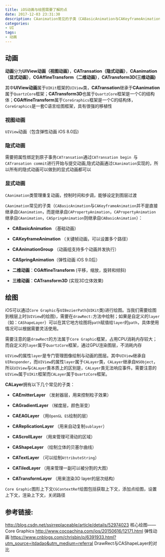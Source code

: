 ```yaml
---
title: iOS动画与绘图需要了解的点
date: 2017-12-03 23:31:30
description: CAanimation常见的子类（CABasicAnimation与CAKeyframeAnimation并不是直接继承自CAanimation，而是继承自CAPropertyAnimation，CAPropertyAnimation继承自CAanimation，CASpringAnimation则继承自CABasicAnimation）
categories:
- UI
tags:
- 动画
---
```


## 动画

**动画**分为**UIView动画（视图动画）**，**CATransation（隐式动画）**，**CAanimation（显式动画）**，**CGAffineTransform（二维动画）**，**CATransform3D(三维动画)**

其中**UIView动画**属于`UIKit`框架的`UIView`类，**CATransation**继承于**CAanimation**属于`QuartzCore`框架；**CATransform3D**也属于`QuartzCore`框架是一个C的结构体；**CGAffineTransform**属于`CoreGraphics`框架是一个C的结构体，`CoreGraphics`是一套C语言绘图框架，具有很强的移植性

### 视图动画
`UIView`动画（包含弹性动画 iOS 8.0后)

### 隐式动画
需要把属性绑定到原子事务`CATransation`通过`CATransation begin `与`CATransation commit`进行开始与提交动画,隐式动画通过`CAanimation`实现的，所以所有的隐式动画可以做到的显式动画都可以

### 显式动画
`CAanimation`类管理重复动画，控制时间和步调，能够设定到图层过渡

`CAanimation`常见的子类（`CABasicAnimation`与`CAKeyframeAnimation`并不是直接继承自`CAanimation`，而是继承自`CAPropertyAnimation`，`CAPropertyAnimation`继承自`CAanimation`，`CASpringAnimation`则继承自`CABasicAnimation`）：

* **CABasicAnimation** （基础动画）

* **CAKeyframeAnimation** （关键帧动画，可以设置多个路径）
* **CAAnimationGroup** （动画组支持多个动画并发执行）
* **CASpringAnimation**（弹性动画 iOS 9.0后）

* **二维动画**：**CGAffineTransform** (平移，缩放，旋转和倾斜)

* **三维动画**：**CATransform3D** (实现3D立体效果)

## 绘图

iOS可以通过`Core Graphic`与`UIBezierPath`(`UIKit`类)进行绘图。当我们需要绘图到根层上时(`UIView`的绘图)，需要在`drawRect:`方法中绘制；如果是自定义的`layer`（如：`CAShapeLayer`）可以在其它地方绘图将`path`赋值给`layer`的`path`，具体使用情况可以根据需要灵活使用。

需要注意的是`drawRect`的方法属于`Core Graphic`框架，占用CPU消耗内存较大；而自定义的`layer`属于`QuartzCore`框架，通过GPU渲染图层，不消耗内存

`UIView`的属性`layer`是专门管理图像绘制与动画的图层。其中`UIView`继承自`UIResponder`，而`UIView`的属性`layer`属于`CALayer`类，`CALayer`继承自`NSObject`，所以`UIView`与`CALayer`类本质上的区别是，`CALayer`类无法响应事件。需要注意的`UIView`属于`UIKit`框架而`CALayer`属于`QuartzCore`框架。

**CALayer**拥有以下几个常见的子类：

* **CAEmitterLayer** （发射器层，用来控制粒子效果）

* **CAGradientLayer** （梯度层，颜色渐变）
* **CAEAGLayer** （用`OpenGL ES`绘制的层）
* **CAReplicationLayer** （用来自动复制`sublayer`）
* **CAScrollLayer** （用来管理可滑动的区域）
* **CAShapeLayer** （绘制立体的贝塞尔曲线）
* **CATextLayer** （可以绘制`AttributeString`）
* **CATiledLayer** （用来管理一副可以被分割的大图）
* **CATransformLayer** （用来渲染3D layer的层次结构）

`Core Graphic`图形上下文`CGContextRef`绘图包括获取上下文，添加点绘图，设置上下文，渲染上下文，关闭路径
## 参考链接:
http://blog.csdn.net/ssirreplaceable/article/details/52974023 核心绘图——Core Graphics
http://www.cocoachina.com/ios/20150616/12171.html 弹性动画
https://www.cnblogs.com/chrisbin/p/6391933.html?utm_source=itdadao&utm_medium=referral DrawRect与CAShapeLayer的对比
